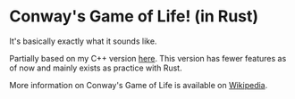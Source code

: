 # Conway's Game of Life! (in Rust)

It's basically exactly what it sounds like.

Partially based on my C++ version [here](https://github.com/JRegimbal/game-of-life). This version has fewer features as of now and mainly exists as practice with Rust.

More information on Conway's Game of Life is available on [Wikipedia](https://en.wikipedia.org/wiki/Conway's_Game_of_Life).
